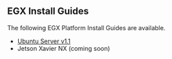 ## EGX Install Guides

The following EGX Platform Install Guides are available.

- [Ubuntu Server v1.1](https://github.com/NVIDIA/egx-platform/blob/master/Install%20Guides/Ubuntu_Server_v1.1.md)
- Jetson Xavier NX (coming soon)
